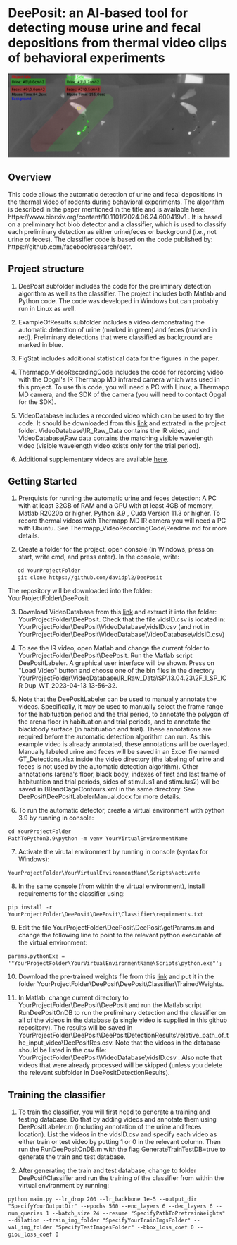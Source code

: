 <h1>DeePosit: an AI-based tool for detecting mouse urine and fecal depositions from thermal video clips of behavioral experiments</h1>
   
![DeePosit](ExampleOfResults/DeePositScreenShot.png)

<h2>Overview</h2>
This code allows the automatic detection of urine and fecal depositions in the thermal video of rodents during behavioral experiments. The algorithm is described in the paper mentioned in the title and is available here: https://www.biorxiv.org/content/10.1101/2024.06.24.600419v1 .
It is based on a preliminary hot blob detector and a classifier, which is used to classify each preliminary detection as either urine\feces or background (i.e., not urine or feces). The classifier code is based on the code published by:
https://github.com/facebookresearch/detr. 
<h2>Project structure</h2>  

1. DeePosit subfolder includes the code for the preliminary detection algorithm as well as the classifier. The project includes both Matlab and Python code. The code was developed in Windows but can probably run in Linux as well.  

2. ExampleOfResults subfolder includes a video demonstrating the automatic detection of urine (marked in green) and feces (marked in red). Preliminary detections that were classified as background are marked in blue.
   
3. FigStat includes additional statistical data for the figures in the paper.
   
4. Thermapp_VideoRecordingCode includes the code for recording video with the Opgal's IR Thermapp MD infrared camera which was used in this project. To use this code, you will need a PC with Linux, a Thermapp MD camera, and the SDK of the camera (you will need to contact Opgal for the SDK).
   
5. VideoDatabase includes a recorded video which can be used to try the code. It should be downloaded from this [link](https://drive.google.com/file/d/1ICq_LorzK8Vlk3Shse2zbUK72bZrGR_6/view?usp=drive_link) and extrated in the project folder.  VideoDatabase\IR_Raw_Data contains the IR video, and VideoDatabase\Raw data contains the matching visible wavelength video (visible wavelength video exists only for the trial period).
  
6. Additional supplementary videos are available [here](https://drive.google.com/drive/folders/1aM5tyACrXu9ehU_l_mNC5irGlsp0L6i_?usp=drive_link).

<h2>Getting Started</h2>

1. Prerquists for running the automatic urine and feces detection: A PC with at least 32GB of RAM and a GPU with at least 4GB of memory,  Matlab R2020b or higher, Python 3.9 , Cuda Version 11.3 or higher.  To record thermal videos with Thermapp MD IR camera you will need a PC with Ubuntu. See Thermapp_VideoRecordingCode\Readme.md for more details.

2. Create a folder for the project, open console (in Windows, press on start, write cmd, and press enter). In the console, write:  

```
   cd YourProjectFolder
   git clone https://github.com/davidpl2/DeePosit
```

The repository will be downloaded into the folder: YourProjectFolder\DeePosit

3. Download VideoDatabase from this [link](https://drive.google.com/file/d/1ICq_LorzK8Vlk3Shse2zbUK72bZrGR_6/view?usp=drive_link) and extract it into the folder: YourProjectFolder\DeePosit\. Check that the file vidsID.csv is located in: YourProjectFolder\DeePosit\VideoDatabase\vidsID.csv (and not in YourProjectFolder\DeePosit\VideoDatabase\VideoDatabase\vidsID.csv)

4. To see the IR video, open Matlab and change the current folder to YourProjectFolder\DeePosit\DeePosit. Run the Matlab script DeePositLabeler. A graphical user interface will be shown. Press on "Load Video" button and choose one of the bin files in the directory YourProjectFolder\VideoDatabase\IR_Raw_Data\SP\13.04.23\2F_1_SP_ICR Dup_WT_2023-04-13_13-56-32\.
   
5. Note that the DeePositLabeler can be used to manually annotate the videos. Specifically, it may be used to manually select the frame range for the habituation period and the trial period, to annotate the polygon of the arena floor in habituation and trial periods, and to annotate the blackbody surface (in habituation and trial). These annotations are required before the automatic detection algorithm can run. As this example video is already annotated, these annotations will be overlayed. Manually labeled urine and feces will be saved in an Excel file named GT_Detections.xlsx inside the video directory (the labeling of urine and feces is not used by the automatic detection algorithm). Other annotations (arena's floor, black body, indexes of first and last frame of habituation and trial periods, sides of stimulus1 and stimulus2) will be saved in BBandCageContours.xml in the same directory. See DeePosit\DeePositLabelerManual.docx for more details.
   
6. To run the automatic detector, create a virtual environment with python 3.9 by running in console:
```
cd YourProjectFolder
PathToPython3.9\python -m venv YourVirtualEnvironmentName
```

7. Activate the virutal environment by running in console (syntax for Windows):
```
YourProjectFolder\YourVirtualEnvironmentName\Scripts\activate 
```  
8. In the same console (from within the virtual environment), install requirements for the classifier using:
```
pip install -r YourProjectFolder\DeePosit\DeePosit\Classifier\requirments.txt
```
   
9. Edit the file YourProjectFolder\DeePosit\DeePosit\getParams.m and change the following line to point to the relevant python executable of the virtual environment:
```
params.pythonExe = '"YourProjectFolder\YourVirtualEnvironmentName\Scripts\python.exe"';
```
  
10. Download the pre-trained weights file from this [link](https://drive.google.com/file/d/16qVqZz5Yz_im1quljCdQ8cLIBGlrLxOY/view?usp=drive_link) and put it in the folder YourProjectFolder\DeePosit\DeePosit\Classifier\TrainedWeights.

11. In Matlab, change current directory to YourProjectFolder\DeePosit\DeePosit and run the Matlab script RunDeePositOnDB to run the preliminary detection and the classifier on all of the videos in the database (a single video is supplied in this github repository). The results will be saved in YourProjectFolder\DeePosit\DeePositDetectionResults\relative_path_of_the_input_video\DeePositRes.csv. Note that the videos in the database should be listed in the csv file: YourProjectFolder\DeePosit\VideoDatabase\vidsID.csv . Also note that videos that were already processed will be skipped (unless you delete the relevant subfolder in DeePositDetectionResults).


<h2>Training the classifier</h2>

1. To train the classifier, you will first need to generate a training and testing database. Do that by adding videos and annotate them using DeePositLabeler.m (including annotation of the urine and feces location). List the videos in the vidsID.csv and specify each video as either train or test video by putting 1 or 0 in the relevant column. Then run the RunDeePositOnDB.m with the flag GenerateTrainTestDB=true to generate the train and test database.
   
2. After generating the train and test database, change to folder DeePosit\Classifier and run the training of the classifier from within the virtual environment by running: 

```
python main.py --lr_drop 200 --lr_backbone 1e-5 --output_dir "SpecifyYourOutputDir" --epochs 500 --enc_layers 6 --dec_layers 6 --num_queries 1 --batch_size 24 --resume "SpecifyPathToPretrainWeights" --dilation --train_img_folder "SpecifyYourTrainImgsFolder" --val_img_folder "SpecifyTestImagesFolder" --bbox_loss_coef 0 --giou_loss_coef 0
```
